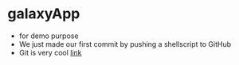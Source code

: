 # galaxyApp
- for demo purpose
- We just made our first commit by pushing a shellscript to GitHub
- Git is very cool
[link](repo_url)
